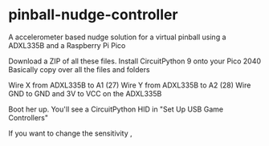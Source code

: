 # pinball-nudge-controller
A accelerometer based nudge solution for a virtual pinball using a ADXL335B and a Raspberry Pi Pico

Download a ZIP of all these files.
Install CircuitPython 9 onto your Pico 2040
Basically copy over all the files and folders

Wire X from ADXL335B to A1 (27)
Wire Y from ADXL335B to A2 (28)
Wire GND to GND
and 3V to VCC on the ADXL335B

Boot her up. You'll see a CircuitPython HID in "Set Up USB Game Controllers"

If you want to change the sensitivity , 
